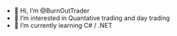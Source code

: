 - 👋 Hi, I’m @BurnOutTrader
- 👀 I’m interested in Quantative trading and day trading
- 🌱 I’m currently learning C# / .NET

<!---
BurnOutTrader/BurnOutTrader is a ✨ special ✨ repository because its `README.md` (this file) appears on your GitHub profile.
You can click the Preview link to take a look at your changes.
--->
